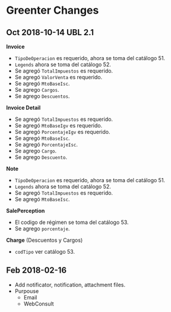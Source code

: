 # Greenter Changes

## Oct 2018-10-14 UBL 2.1

**Invoice**
- `TipoDeOperacion` es requerido, ahora se toma del catálogo 51.
- `Legends` ahora se toma del catálogo 52.
- Se agregó `TotalImpuestos` es requerido.
- Se agregó `ValorVenta` es requerido.
- Se agregó `MtoBaseIsc`.
- Se agrego `Cargos`.
- Se agrego `Descuentos`.

**Invoice Detail**
- Se agregó `TotalImpuestos` es requerido.
- Se agregó `MtoBaseIgv` es requerido. 
- Se agregó `PorcentajeIgv` es requerido.
- Se agregó `MtoBaseIsc`. 
- Se agregó `PorcentajeIsc`.
- Se agrego `Cargo`.
- Se agrego `Descuento`.

**Note**
- `TipoDeOperacion` es requerido, ahora se toma del catálogo 51.
- `Legends` ahora se toma del catálogo 52.
- Se agregó `TotalImpuestos` es requerido.
- Se agregó `MtoBaseIsc`.

**SalePerception**
- El codigo de régimen se toma del catálogo 53.
- Se agrego `porcentaje`.

**Charge** (Descuentos y Cargos)
- `codTipo` ver catálogo 53.

## Feb 2018-02-16
- Add notificator, notification, attachment files.
- Purpouse
    - Email
    - WebConsult